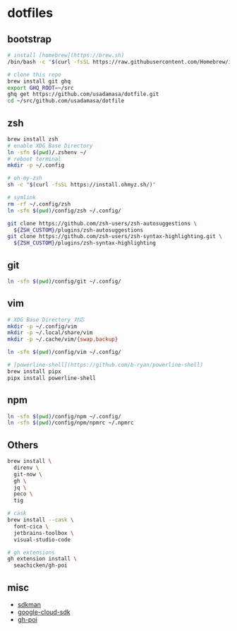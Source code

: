 # dotfiles

## bootstrap

```sh
# install [homebrew](https://brew.sh)
/bin/bash -c "$(curl -fsSL https://raw.githubusercontent.com/Homebrew/install/HEAD/install.sh)"

# clone this repo
brew install git ghq
export GHQ_ROOT=~/src
ghq get https://github.com/usadamasa/dotfile.git
cd ~/src/github.com/usadamasa/dotfile
```

## zsh

```sh
brew install zsh
# enable XDG Base Directory
ln -sfn $(pwd)/.zshenv ~/
# reboot terminal
mkdir -p ~/.config

# oh-my-zsh
sh -c "$(curl -fsSL https://install.ohmyz.sh/)"

# symlink
rm -rf ~/.config/zsh
ln -sfn $(pwd)/config/zsh ~/.config/

git clone https://github.com/zsh-users/zsh-autosuggestions \
  ${ZSH_CUSTOM}/plugins/zsh-autosuggestions
git clone https://github.com/zsh-users/zsh-syntax-highlighting.git \
  ${ZSH_CUSTOM}/plugins/zsh-syntax-highlighting
```

## git

```sh
ln -sfn $(pwd)/config/git ~/.config/
```

## vim

```sh
# XDG Base Directory 対応
mkdir -p ~/.config/vim
mkdir -p ~/.local/share/vim
mkdir -p ~/.cache/vim/{swap,backup}

ln -sfn $(pwd)/config/vim ~/.config/

# [powerline-shell](https://github.com/b-ryan/powerline-shell)
brew install pipx
pipx install powerline-shell
```

## npm

```sh
ln -sfn $(pwd)/config/npm ~/.config/
ln -sfn $(pwd)/config/npm/npmrc ~/.npmrc
```

## Others

```sh
brew install \
  direnv \
  git-now \
  gh \
  jq \
  peco \
  tig

# cask
brew install --cask \
  font-cica \
  jetbrains-toolbox \
  visual-studio-code

# gh extensions
gh extension install \
  seachicken/gh-poi

```

## misc

* [sdkman](https://sdkman.io/)
* [google-cloud-sdk](https://cloud.google.com/sdk/downloads)
* [gh-poi](https://github.com/seachicken/gh-poi)
